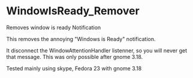 # WindowIsReady_Remover
Removes window is ready Notification

This removes the annoying "Windows is Ready" notification.

It disconnect the WindowAttentionHandler listenner, so you will never get that message.
This was only possible after gnome 3.18.

Tested mainly using skype, Fedora 23 with gnome 3.18
